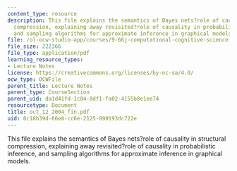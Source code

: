 ```yaml
---
content_type: resource
description: This file explains the semantics of Bayes nets?role of causality in structural
  compression, explaining away revisited?role of causality in probabilistic inference,
  and sampling algorithms for approximate inference in graphical models.
file: /ol-ocw-studio-app/courses/9-66j-computational-cognitive-science-fall-2004/0c18b39d66e8cc6e2125099193dc722e_oct_12_2004_fin.pdf
file_size: 222366
file_type: application/pdf
learning_resource_types:
- Lecture Notes
license: https://creativecommons.org/licenses/by-nc-sa/4.0/
ocw_type: OCWFile
parent_title: Lecture Notes
parent_type: CourseSection
parent_uid: da1d41fd-1c04-8df1-fa02-4155b8e1ee74
resourcetype: Document
title: oct_12_2004_fin.pdf
uid: 0c18b39d-66e8-cc6e-2125-099193dc722e
---
```

This file explains the semantics of Bayes nets?role of causality in structural compression, explaining away revisited?role of causality in probabilistic inference, and sampling algorithms for approximate inference in graphical models.